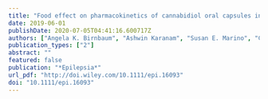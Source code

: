 ```yaml
---
title: "Food effect on pharmacokinetics of cannabidiol oral capsules in adult patients with refractory epilepsy"
date: 2019-06-01
publishDate: 2020-07-05T04:41:16.600717Z
authors: ["Angela K. Birnbaum", "Ashwin Karanam", "Susan E. Marino", "Christopher M. Barkley", "Rory P. Remmel", "Michaela Roslawski", "Mary Gramling-Aden", "Ilo E. Leppik"]
publication_types: ["2"]
abstract: ""
featured: false
publication: "*Epilepsia*"
url_pdf: "http://doi.wiley.com/10.1111/epi.16093"
doi: "10.1111/epi.16093"
---
```


